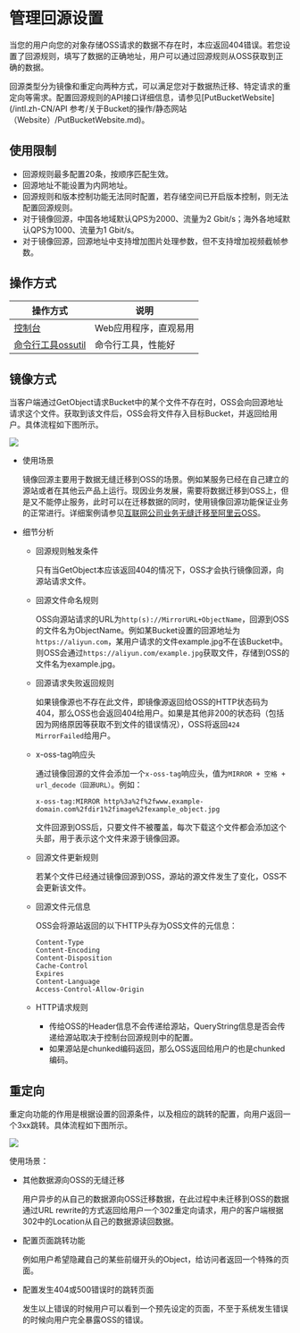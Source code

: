 # 管理回源设置

当您的用户向您的对象存储OSS请求的数据不存在时，本应返回404错误。若您设置了回源规则，填写了数据的正确地址，用户可以通过回源规则从OSS获取到正确的数据。

回源类型分为镜像和重定向两种方式，可以满足您对于数据热迁移、特定请求的重定向等需求。配置回源规则的API接口详细信息，请参见[PutBucketWebsite](/intl.zh-CN/API 参考/关于Bucket的操作/静态网站（Website）/PutBucketWebsite.md)。

## 使用限制

-   回源规则最多配置20条，按顺序匹配生效。
-   回源地址不能设置为内网地址。
-   回源规则和版本控制功能无法同时配置，若存储空间已开启版本控制，则无法配置回源规则。
-   对于镜像回源，中国各地域默认QPS为2000、流量为2 Gbit/s；海外各地域默认QPS为1000、流量为1 Gbit/s。
-   对于镜像回源，回源地址中支持增加图片处理参数，但不支持增加视频截帧参数。

## 操作方式

|操作方式|说明|
|----|--|
|[控制台](/intl.zh-CN/控制台用户指南/存储空间管理/基础设置/设置回源规则.md)|Web应用程序，直观易用|
|[命令行工具ossutil](/intl.zh-CN/常用工具/命令行工具ossutil/常用命令/website.md)|命令行工具，性能好|

## 镜像方式

当客户端通过GetObject请求Bucket中的某个文件不存在时，OSS会向回源地址请求这个文件。获取到该文件后，OSS会将文件存入目标Bucket，并返回给用户。具体流程如下图所示。

![](https://static-aliyun-doc.oss-accelerate.aliyuncs.com/assets/img/zh-CN/5447559951/p1580.png)

-   使用场景

    镜像回源主要用于数据无缝迁移到OSS的场景。例如某服务已经在自己建立的源站或者在其他云产品上运行。现因业务发展，需要将数据迁移到OSS上，但是又不能停止服务，此时可以在迁移数据的同时，使用镜像回源功能保证业务的正常进行。详细案例请参见[互联网公司业务无缝迁移至阿里云OSS]()。

-   细节分析
    -   回源规则触发条件

        只有当GetObject本应该返回404的情况下，OSS才会执行镜像回源，向源站请求文件。

    -   回源文件命名规则

        OSS向源站请求的URL为`http(s)://MirrorURL+ObjectName`，回源到OSS的文件名为ObjectName。例如某Bucket设置的回源地址为`https://aliyun.com`，某用户请求的文件example.jpg不在该Bucket中。则OSS会通过`https://aliyun.com/example.jpg`获取文件，存储到OSS的文件名为example.jpg。

    -   回源请求失败返回规则

        如果镜像源也不存在此文件，即镜像源返回给OSS的HTTP状态码为404，那么OSS也会返回404给用户。如果是其他非200的状态码（包括因为网络原因等获取不到文件的错误情况），OSS将返回`424 MirrorFailed`给用户。

    -   x-oss-tag响应头

        通过镜像回源的文件会添加一个`x-oss-tag`响应头，值为`MIRROR + 空格 + url_decode（回源URL）`。例如：

        ```
        x-oss-tag:MIRROR http%3a%2f%2fwww.example-domain.com%2fdir1%2fimage%2fexample_object.jpg
        ```

        文件回源到OSS后，只要文件不被覆盖，每次下载这个文件都会添加这个头部，用于表示这个文件来源于镜像回源。

    -   回源文件更新规则

        若某个文件已经通过镜像回源到OSS，源站的源文件发生了变化，OSS不会更新该文件。

    -   回源文件元信息

        OSS会将源站返回的以下HTTP头存为OSS文件的元信息：

        ```
        Content-Type
        Content-Encoding
        Content-Disposition
        Cache-Control
        Expires
        Content-Language
        Access-Control-Allow-Origin
        ```

    -   HTTP请求规则
        -   传给OSS的Header信息不会传递给源站，QueryString信息是否会传递给源站取决于控制台回源规则中的配置。
        -   如果源站是chunked编码返回，那么OSS返回给用户的也是chunked编码。

## 重定向

重定向功能的作用是根据设置的回源条件，以及相应的跳转的配置，向用户返回一个3xx跳转。具体流程如下图所示。

![](https://static-aliyun-doc.oss-accelerate.aliyuncs.com/assets/img/zh-CN/5447559951/p1591.png)

使用场景：

-   其他数据源向OSS的无缝迁移

    用户异步的从自己的数据源向OSS迁移数据，在此过程中未迁移到OSS的数据通过URL rewrite的方式返回给用户一个302重定向请求，用户的客户端根据302中的Location从自己的数据源读回数据。

-   配置页面跳转功能

    例如用户希望隐藏自己的某些前缀开头的Object，给访问者返回一个特殊的页面。

-   配置发生404或500错误时的跳转页面

    发生以上错误的时候用户可以看到一个预先设定的页面，不至于系统发生错误的时候向用户完全暴露OSS的错误。


